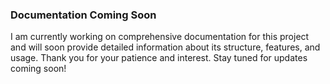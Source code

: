 ### Documentation Coming Soon

I am currently working on comprehensive documentation for this project and will soon provide detailed information about its structure, features, and usage. Thank you for your patience and interest. Stay tuned for updates coming soon!
